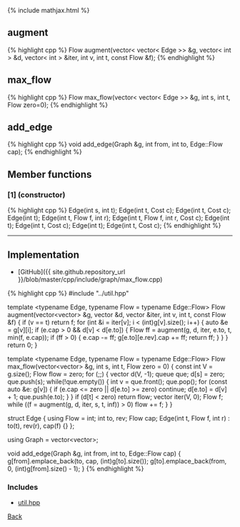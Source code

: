 {% include mathjax.html %}

## augment

{% highlight cpp %}
Flow augment(vector< vector< Edge >> &g, vector< int > &d, vector< int > &iter, int v, int t, const Flow &f);
{% endhighlight %}

## max_flow

{% highlight cpp %}
Flow max_flow(vector< vector< Edge >> &g, int s, int t, Flow zero=0);
{% endhighlight %}

## add_edge

{% highlight cpp %}
void add_edge(Graph &g, int from, int to, Edge::Flow cap);
{% endhighlight %}

## Member functions

### [1] (constructor)
{% highlight cpp %}
Edge(int s, int t);
Edge(int t, Cost c);
Edge(int t, Cost c);
Edge(int t);
Edge(int t, Flow f, int r);
Edge(int t, Flow f, int r, Cost c);
Edge(int t);
Edge(int t, Cost c);
Edge(int t);
Edge(int t, Cost c);
{% endhighlight %}


---------------------------------------

## Implementation

- [GitHub]({{ site.github.repository_url }}/blob/master/cpp/include/graph/max_flow.cpp)

{% highlight cpp %}
#include "../util.hpp"

template <typename Edge, typename Flow = typename Edge::Flow>
Flow augment(vector<vector<Edge>> &g, vector<int> &d, vector<int> &iter,
             int v, int t, const Flow &f) {
  if (v == t) return f;
  for (int &i = iter[v]; i < (int)g[v].size(); i++) {
    auto &e = g[v][i];
    if (e.cap > 0 && d[v] < d[e.to]) {
      Flow ff = augment(g, d, iter, e.to, t, min(f, e.cap));
      if (ff > 0) {
        e.cap -= ff;
        g[e.to][e.rev].cap += ff;
        return ff;
      }
    }
  }
  return 0;
}

template <typename Edge, typename Flow = typename Edge::Flow>
Flow max_flow(vector<vector<Edge>> &g, int s, int t, Flow zero = 0) {
  const int V = g.size();
  Flow flow = zero;
  for (;;) {
    vector<int> d(V, -1);
    queue<int> que;
    d[s] = zero;
    que.push(s);
    while(!que.empty()) {
      int v = que.front(); que.pop();
      for (const auto &e: g[v]) {
        if (e.cap <= zero || d[e.to] >= zero) continue;
        d[e.to] = d[v] + 1;
        que.push(e.to);
      }
    }
    if (d[t] < zero) return flow;
    vector<int> iter(V, 0);
    Flow f;
    while ((f = augment(g, d, iter, s, t, inf<Flow>)) > 0) flow += f;
  }
}

struct Edge {
  using Flow = int;
  int to, rev;
  Flow cap;
  Edge(int t, Flow f, int r) : to(t), rev(r), cap(f) {}
};

using Graph = vector<vector<Edge>>;

void add_edge(Graph &g, int from, int to, Edge::Flow cap) {
  g[from].emplace_back(to, cap, (int)g[to].size());
  g[to].emplace_back(from, 0, (int)g[from].size() - 1);
}
{% endhighlight %}

### Includes

- [util.hpp](../util)

[Back](../..)
